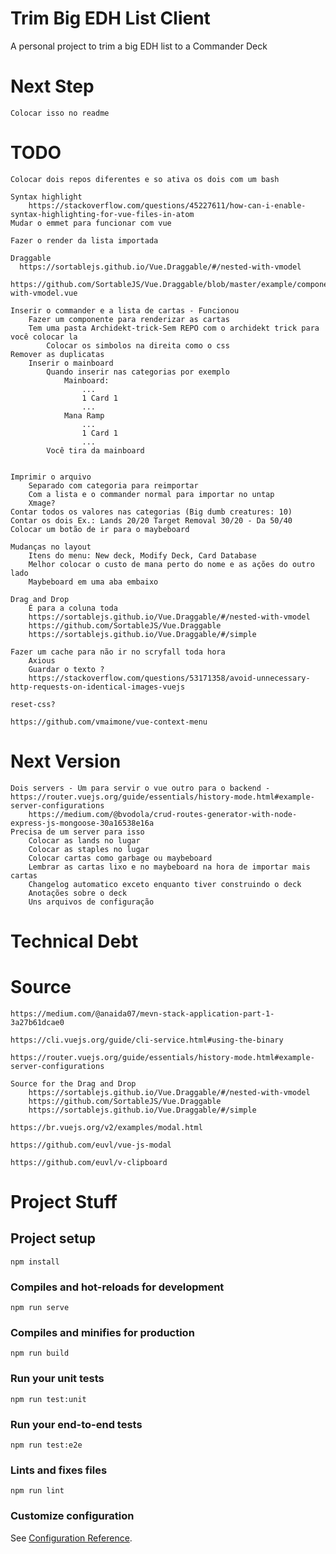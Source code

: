 # Trim Big EDH List Client
A personal project to trim a big EDH list to a Commander Deck

# Next Step
	Colocar isso no readme

# TODO
	Colocar dois repos diferentes e so ativa os dois com um bash

	Syntax highlight
		https://stackoverflow.com/questions/45227611/how-can-i-enable-syntax-highlighting-for-vue-files-in-atom
	Mudar o emmet para funcionar com vue

	Fazer o render da lista importada

	Draggable
	  https://sortablejs.github.io/Vue.Draggable/#/nested-with-vmodel
	  https://github.com/SortableJS/Vue.Draggable/blob/master/example/components/nested-with-vmodel.vue

	Inserir o commander e a lista de cartas - Funcionou
		Fazer um componente para renderizar as cartas
		Tem uma pasta Archidekt-trick-Sem REPO com o archidekt trick para você colocar la 	
			Colocar os simbolos na direita como o css
	Remover as duplicatas
		Inserir o mainboard
			Quando inserir nas categorias por exemplo
				Mainboard:
					...
					1 Card 1
					...
				Mana Ramp
					...
					1 Card 1
					...
			Você tira da mainboard		


	Imprimir o arquivo 	
		Separado com categoria para reimportar
		Com a lista e o commander normal para importar no untap 		
		Xmage?
	Contar todos os valores nas categorias (Big dumb creatures: 10)
	Contar os dois Ex.: Lands 20/20 Target Removal 30/20 - Da 50/40
	Colocar um botão de ir para o maybeboard

	Mudanças no layout
		Itens do menu: New deck, Modify Deck, Card Database  
		Melhor colocar o custo de mana perto do nome e as ações do outro lado
		Maybeboard em uma aba embaixo

	Drag and Drop
		É para a coluna toda
		https://sortablejs.github.io/Vue.Draggable/#/nested-with-vmodel
		https://github.com/SortableJS/Vue.Draggable
		https://sortablejs.github.io/Vue.Draggable/#/simple

	Fazer um cache para não ir no scryfall toda hora
		Axious
		Guardar o texto ?
		https://stackoverflow.com/questions/53171358/avoid-unnecessary-http-requests-on-identical-images-vuejs

	reset-css?

	https://github.com/vmaimone/vue-context-menu


# Next Version
	Dois servers - Um para servir o vue outro para o backend - https://router.vuejs.org/guide/essentials/history-mode.html#example-server-configurations
		https://medium.com/@bvodola/crud-routes-generator-with-node-express-js-mongoose-30a16538e16a
	Precisa de um server para isso 	
		Colocar as lands no lugar
		Colocar as staples no lugar
		Colocar cartas como garbage ou maybeboard
		Lembrar as cartas lixo e no maybeboard na hora de importar mais cartas
		Changelog automatico exceto enquanto tiver construindo o deck
		Anotações sobre o deck
		Uns arquivos de configuração

# Technical Debt


# Source
	https://medium.com/@anaida07/mevn-stack-application-part-1-3a27b61dcae0

	https://cli.vuejs.org/guide/cli-service.html#using-the-binary

	https://router.vuejs.org/guide/essentials/history-mode.html#example-server-configurations

	Source for the Drag and Drop
		https://sortablejs.github.io/Vue.Draggable/#/nested-with-vmodel
		https://github.com/SortableJS/Vue.Draggable
		https://sortablejs.github.io/Vue.Draggable/#/simple

	https://br.vuejs.org/v2/examples/modal.html

	https://github.com/euvl/vue-js-modal

	https://github.com/euvl/v-clipboard




# Project Stuff

## Project setup
```
npm install
```

### Compiles and hot-reloads for development
```
npm run serve
```

### Compiles and minifies for production
```
npm run build
```

### Run your unit tests
```
npm run test:unit
```

### Run your end-to-end tests
```
npm run test:e2e
```

### Lints and fixes files
```
npm run lint
```

### Customize configuration
See [Configuration Reference](https://cli.vuejs.org/config/).
